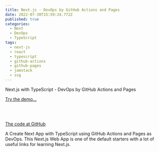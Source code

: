 ```yaml
---
title: Next.js - DevOps by GitHub Actions and Pages
date: 2022-07-30T15:59:24.772Z
published: true
categories:
  - Next
  - DevOps
  - TypeScript
tags:
  - next-js
  - react
  - typescript
  - github-actions
  - github-pages
  - jamstack
  - ssg
---
```

Next.js with TypeScript - DevOps by GitHub Actions and Pages

<a href="https://persteenolsen.github.io/gh-actions-pages-next-js-one/" target="_blank">Try the demo...</a>

<br /><br />

<a href="https://github.com/persteenolsen/gh-actions-pages-next-js-one" target="_blank">The code at GitHub</a>

A Create Next App with TypeScript using GitHub Actions and Pages as DevOps. This Next.js Web App is one of the default starters with a lot of useful links for learning Next.js.